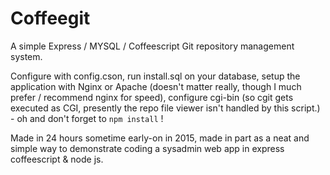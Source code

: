 # Coffeegit

A simple Express / MYSQL / Coffeescript Git repository management system.

Configure with config.cson, run install.sql on your database, setup the application with Nginx or Apache (doesn't matter really, though I much prefer / recommend nginx for speed), configure cgi-bin (so cgit gets executed as CGI, presently the repo file viewer isn't handled by this script.) - oh and don't forget to `npm install` !

Made in 24 hours sometime early-on in 2015, made in part as a neat and simple way to demonstrate coding a sysadmin web app in express coffeescript & node js.

